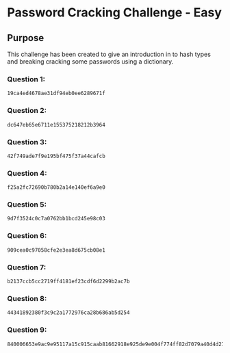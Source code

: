 # Password Cracking Challenge - Easy

## Purpose 

This challenge has been created to give an introduction in to hash types and breaking cracking some passwords using a dictionary.

### Question 1:

	19ca4ed4678ae31df94eb0ee6289671f

### Question 2:
	
	dc647eb65e6711e155375218212b3964

### Question 3:

	42f749ade7f9e195bf475f37a44cafcb

### Question 4:

	f25a2fc72690b780b2a14e140ef6a9e0

### Question 5:
	
	9d7f3524c0c7a0762bb1bcd245e98c03

### Question 6:

	909cea0c97058cfe2e3ea8d675cb08e1

### Question 7:

	b2137ccb5cc2719ff4181ef23cdf6d2299b2ac7b

### Question 8:

	44341892380f3c9c2a1772976ca28b686ab5d254

### Question 9:

	840006653e9ac9e95117a15c915caab81662918e925de9e004f774ff82d7079a40d4d27b1b372657c61d46d470304c88c788b3a4527ad074d1dccbee5dbaa99a
